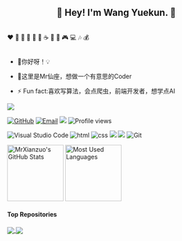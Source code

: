 <h2 align="center">👋 Hey! I'm Wang Yuekun. 🐘</h2>
<br />
❤️ 🍦 🍓 🍉 🍋 🥛 ☕ 🍗 🍟 🎮 💻 🎶 💰
<br />
<br />
 
- 🔭你好呀！💡

- 🤔这里是Mr仙座，想做一个有意思的Coder

- ⚡ Fun fact:喜欢写算法，会点爬虫，前端开发者，想学点AI


<img align="center" src="./images/github-contribution-grid-snake.svg" style="max-width: 90%;">

[![GitHub](https://img.shields.io/badge/GitHub-181717?style=flat-square&logo=github&logoColor=white)](https://github.com/MrXianzuo)
[![Email](https://img.shields.io/badge/QQEmail-ea4335?style=flat-square&logo=Mail.Ru)](3099501060@qq.com)
[![](https://img.shields.io/badge/CSDN-王跃坤-blue.svg)](https://blog.csdn.net/qq_43652327)
![Profile views](https://views.whatilearened.today/views/github/MrXianzuo/views.svg)


![Visual Studio Code](https://img.shields.io/badge/-Visual%20Studio%20Code-007acc?style=flat-square&logo=Visual%20Studio%20Code)
![html](https://img.shields.io/badge/-html-E34F26?style=flat-square&logo=html5&logoColor=white)
![css](https://img.shields.io/badge/-css-1572B6?style=flat-square&logo=css3)
![](https://img.shields.io/badge/JavaScript-red?style=flat-square&logo=javascript) 
![](https://img.shields.io/badge/Vue.js-black?style=flat-square&logo=vue.js)
![Git](https://img.shields.io/badge/-Git-f05032?style=flat-square&logo=Git&logoColor=white)


<img height="130px" src="https://github-readme-stats.vercel.app/api?username=MrXianzuo&hide_title=true&show_icons=true&hide=issues&include_all_commits=true&count_private=true&theme=graywhite&hide_border=true&bg_color=45,ff7979,ffd479,fffc79,73fa79" alt="MrXianzuo's GitHub Stats"> <img height="130px" src="https://github-readme-stats.vercel.app/api/top-langs?username=MrXianzuo&hide_title=true&layout=compact&theme=graywhite&hide_border=true&bg_color=45,fffc79,73fa79,75f0db" alt="Most Used Languages">


#### Top Repositories


<a href="https://github.com/MrXianzuo/PyTopicsApiExplore">
  <img align="center" src="https://github-readme-stats.vercel.app/api/pin/?username=MrXianzuo&repo=PyTopicsApiExplore&theme=buefy" />
</a>
<a href="https://github.com/MrXianzuo/Python_Spider_All">
  <img align="center" src="https://github-readme-stats.vercel.app/api/pin/?username=MrXianzuo&repo=Python_Spider_All&theme=buefy" />
</a>

